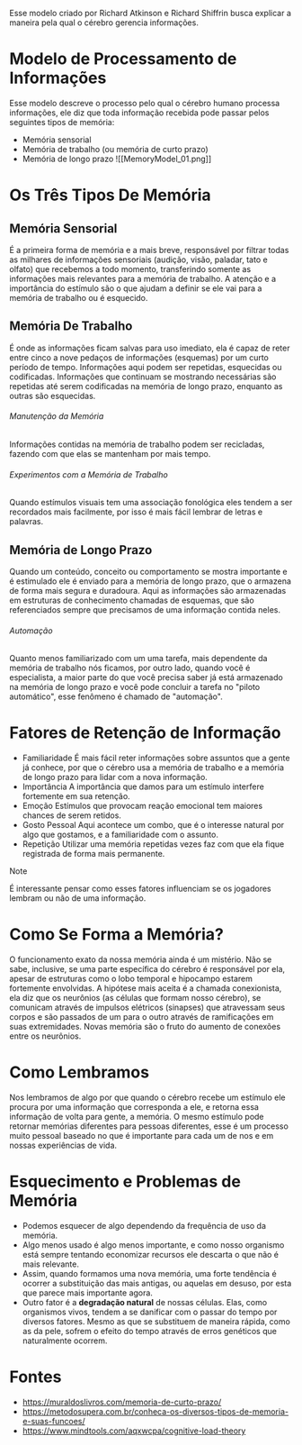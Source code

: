 Esse modelo criado por Richard Atkinson e Richard Shiffrin busca explicar a maneira pela qual o cérebro gerencia informações.

# Modelo de Processamento de Informações
Esse modelo descreve o processo pelo qual o cérebro humano processa informações, ele diz que toda informação recebida pode passar pelos seguintes tipos de memória:
- Memória sensorial
- Memória de trabalho (ou memória de curto prazo)
- Memória de longo prazo
![[MemoryModel_01.png]]

# Os Três Tipos De Memória
## Memória Sensorial
É a primeira forma de memória e a mais breve, responsável por filtrar todas as milhares de informações sensoriais (audição, visão, paladar, tato e olfato) que recebemos a todo momento, transferindo somente as informações mais relevantes para a memória de trabalho. A atenção e a importância do estímulo são o que ajudam a definir se ele vai para a memória de trabalho ou é esquecido.

## Memória De Trabalho
É onde as informações ficam salvas para uso imediato, ela é capaz de reter entre cinco a nove pedaços de informações (esquemas) por um curto período de tempo. Informações aqui podem ser repetidas, esquecidas ou codificadas. Informações que continuam se mostrando necessárias são repetidas até serem codificadas na memória de longo prazo, enquanto as outras são esquecidas.
###### Manutenção da Memória
Informações contidas na memória de trabalho podem ser recicladas, fazendo com que elas se mantenham por mais tempo.
###### Experimentos com a Memória de Trabalho
Quando estímulos visuais tem uma associação fonológica eles tendem a ser recordados mais facilmente, por isso é mais fácil lembrar de letras e palavras.

## Memória de Longo Prazo
Quando um conteúdo, conceito ou comportamento se mostra importante e é estimulado ele é enviado para a memória de longo prazo, que o armazena de forma mais segura e duradoura.
Aqui as informações são armazenadas em estruturas de conhecimento chamadas de esquemas, que são referenciados sempre que precisamos de uma informação contida neles.
###### Automação
Quanto menos familiarizado com um uma tarefa, mais dependente da memória de trabalho nós ficamos, por outro lado, quando você é especialista, a maior parte do que você precisa saber já está armazenado na memória de longo prazo e você pode concluir a tarefa no "piloto automático", esse fenômeno é chamado de "automação".

# Fatores de Retenção de Informação
- Familiaridade
	É mais fácil reter informações sobre assuntos que a gente já conhece, por que o cérebro usa a memória de trabalho e a memória de longo prazo para lidar com a nova informação.
- Importância
	A importância que damos para um estímulo interfere fortemente em sua retenção.
- Emoção
	Estímulos que provocam reação emocional tem maiores chances de serem retidos.
- Gosto Pessoal
	Aqui acontece um combo, que é o interesse natural por algo que gostamos, e a familiaridade com o assunto.
- Repetição
	Utilizar uma memória repetidas vezes faz com que ela fique registrada de forma mais permanente.
> [!note]
> É interessante pensar como esses fatores influenciam se os jogadores lembram ou não de uma informação.

# Como Se Forma a Memória?
O funcionamento exato da nossa memória ainda é um mistério. Não se sabe, inclusive, se uma parte específica do cérebro é responsável por ela, apesar de estruturas como o lobo temporal e hipocampo estarem fortemente envolvidas.
A hipótese mais aceita é a chamada conexionista, ela diz que os neurônios (as células que formam nosso cérebro), se comunicam através de impulsos elétricos (sinapses) que atravessam seus corpos e são passados de um para o outro através de ramificações em suas extremidades. Novas memória são o fruto do aumento de conexões entre os neurônios.

# Como Lembramos
Nos lembramos de algo por que quando o cérebro recebe um estímulo ele procura por uma informação que corresponda a ele, e retorna essa informação de volta para gente, a memória.
O mesmo estímulo pode retornar memórias diferentes para pessoas diferentes, esse é um processo muito pessoal baseado no que é importante para cada um de nos e em nossas experiências de vida.

# Esquecimento e Problemas de Memória
- Podemos esquecer de algo dependendo da frequência de uso da memória.
- Algo menos usado é algo menos importante, e como nosso organismo está sempre tentando economizar recursos ele descarta o que não é mais relevante.
- Assim, quando formamos uma nova memória, uma forte tendência é ocorrer a substituição das mais antigas, ou aquelas em desuso, por esta que parece mais importante agora.
- Outro fator é a **degradação natural** de nossas células. Elas, como organismos vivos, tendem a se danificar com o passar do tempo por diversos fatores. Mesmo as que se substituem de maneira rápida, como as da pele, sofrem o efeito do tempo através de erros genéticos que naturalmente ocorrem.

# Fontes
- https://muraldoslivros.com/memoria-de-curto-prazo/
- https://metodosupera.com.br/conheca-os-diversos-tipos-de-memoria-e-suas-funcoes/
- https://www.mindtools.com/aqxwcpa/cognitive-load-theory